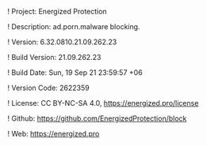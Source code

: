 ! Project: Energized Protection

! Description: ad.porn.malware blocking.

! Version: 6.32.0810.21.09.262.23

! Build Version: 21.09.262.23

! Build Date: Sun, 19 Sep 21 23:59:57 +06

! Version Code: 2622359

! License: CC BY-NC-SA 4.0, https://energized.pro/license

! Github: https://github.com/EnergizedProtection/block

! Web: https://energized.pro
